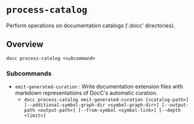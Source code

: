 # `process-catalog`

Perform operations on documentation catalogs ('.docc' directories).

## Overview

`docc process-catalog <subcommand>`

### Subcommands

- `emit-generated-curation` : Write documentation extension files with markdown representations of DocC's
automatic curation.
  - `docc process-catalog emit-generated-curation [<catalog-path>] [--additional-symbol-graph-dir <symbol-graph-dir>] [--output-path <output-path>] [--from-symbol <symbol-link>] [--depth <limit>]`

